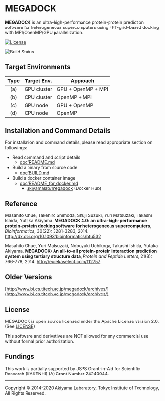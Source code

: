 # MEGADOCK

**MEGADOCK** is an ultra-high-performance protein-protein prediction software for heterogeneous supercomputers using FFT-grid-based docking with MPI/OpenMP/GPU parallelization.

[![License](https://img.shields.io/badge/License-Apache%202.0-blue.svg)](LICENSE)

![Build Status](https://github.com/akiyamalab/MEGADOCK/workflows/Build%20containers/badge.svg?branch=master)


## Target Environments

| Type | Target Env.     | Approach           |
|:----:|-----------------|--------------------|
|  (a) | GPU cluster     | GPU + OpenMP + MPI |
|  (b) | CPU cluster     | OpenMP + MPI       |
|  (c) | GPU node        | GPU + OpenMP       |
|  (d) | CPU node        | OpenMP             |


## Installation and Command Details

For installation and command details, please read appropriate section on followings:
- Read command and script details
  - [doc/README.md](./doc/README.md)
- Build a binary from source code
  - [doc/BUILD.md](./doc/BUILD.md)
- Build a docker container image
  - [doc/README_for_docker.md](doc/README_for_docker.md)
    - [akiyamalab/megadock](https://hub.docker.com/r/akiyamalab/megadock/) (Docker Hub)


## Reference

Masahito Ohue, Takehiro Shimoda, Shuji Suzuki, Yuri Matsuzaki, Takashi Ishida, Yutaka Akiyama. **MEGADOCK 4.0: an ultra-high-performance protein-protein docking software for heterogeneous supercomputers**, *Bioinformatics*, 30(22): 3281-3283, 2014. http://dx.doi.org/10.1093/bioinformatics/btu532

Masahito Ohue, Yuri Matsuzaki, Nobuyuki Uchikoga, Takashi Ishida, Yutaka Akiyama. **MEGADOCK: An all-to-all protein-protein interaction prediction system using tertiary structure data**, *Protein and Peptide Letters*, 21(8): 766-778, 2014. http://eurekaselect.com/112757


## Older Versions

[http://www.bi.cs.titech.ac.jp/megadock/archives/](http://www.bi.cs.titech.ac.jp/megadock/archives/)


## License

MEGADOCK is open source licensed under the Apache License version 2.0. (See [LICENSE](./LICENSE))

This software and derivatives are NOT allowed for any commercial use without formal prior authorization.


## Fundings

This work is partially supported by JSPS Grant-in-Aid for Scientific Research (KAKENHI) (A) Grant Number 24240044.

----
Copyright © 2014-2020 Akiyama Laboratory, Tokyo Institute of Technology, All Rights Reserved.
